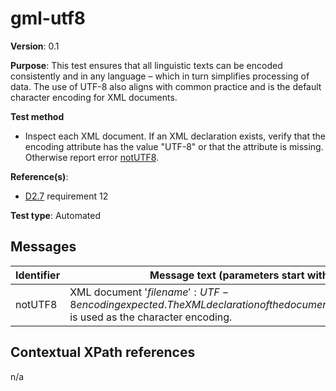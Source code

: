 # gml-utf8

**Version**: 0.1

**Purpose**: This test ensures that all linguistic texts can be encoded consistently and in any language – which in turn simplifies processing of data. The use of UTF-8 also aligns with common practice and is the default character encoding for XML documents.

**Test method**

* Inspect each XML document. If an XML declaration exists, verify that the encoding attribute has the value "UTF-8" or that the attribute is missing. Otherwise report error [notUTF8](#notUTF8).

**Reference(s)**: 

* [D2.7](README.md#ref_D2_7) requirement 12

**Test type**: Automated

## Messages

Identifier  |  Message text (parameters start with '$')
---------------------------------------------------------- | -------------------------------------------------------------------------
notUTF8 <a name="notUTF8"/>  |  XML document '$filename': UTF-8 encoding expected. The XML declaration of the document states that '$encoding' is used as the character encoding.

## Contextual XPath references

n/a
